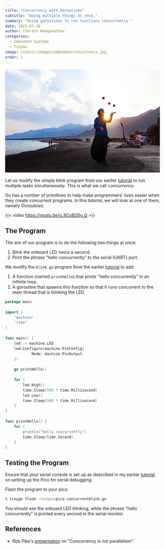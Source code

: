 ```yaml
---
title: "Concurrency with Goroutines"
subtitle: "Doing multiple things at once."
summary: "Using goroutines to run functions concurrently."
date: 2022-07-10
author: Charath Ranganathan
categories:
  - Embedded Systems
  - TinyGo
image: /static/images/embedded/concurrency.jpg
order: 1
---
```


![](/static/images/embedded/concurrency.jpg)

Let us modify the simple blink program from our earlier [tutorial](/embedded/blinking-an-led.html) to run multiple tasks simultaneously. This is what we call *concurrency*.

Go has a number of primitives to help make programmers' lives easier when they create concurrent programs. In this tutorial, we will look at one of them, namely *Goroutines*.

{{< video https://youtu.be/q_6CoBZ0y_Q >}}

## The Program

The aim of our program is to do the following two things at once:

1. Blink the onboard LED twice a second.
2. Print the phrase "hello concurrently" to the serial (UART) port.

We modify the `blink.go` program from the earlier [tutorial](/embedded/blinking-an-led.html) to add:

1. A function (named `printHello`) that prints "hello concurrently" in an infinite loop.
2. A goroutine that spawns this function so that it runs concurrent to the main thread that is blinking the LED.

```go
package main

import (
	"machine"
	"time"
)

func main() {
	led := machine.LED
	led.Configure(machine.PinConfig{
			Mode: machine.PinOutput,
	})
		
	go printHello()
	
	for {
		led.High()
		time.Sleep(500 * time.Millisecond)
		led.Low()
		time.Sleep(500 * time.Millisecond)
	}
}

func printHello() {
	for {
		println("hello concurrently")
		time.Sleep(time.Second)
	}
}
```

## Testing the Program

Ensure that your serial console is set up as described in my earlier [tutorial](/embedded/setting-up-tinygo.html#optional-enable-serial-debugging) on setting up the Pico for serial debugging.

Flash the program to your pico:

```bash
% tinygo flash -target=pico concurrentblink.go
```

You should see the onboard LED blinking, while the phrase "hello concurrently" is printed every second in the serial monitor.

## References

- Rob Pike's [presentation](https://www.youtube.com/watch?v=tIrVLcUq4xE) on "Concurrency is not parallelism".
